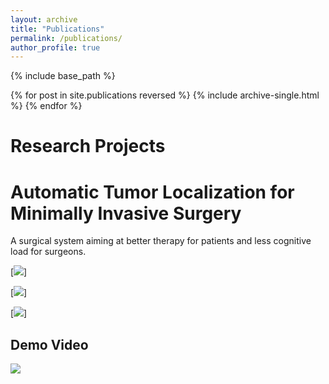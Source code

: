 ```yaml
---
layout: archive
title: "Publications"
permalink: /publications/
author_profile: true
---
```

<!---
{% if author.googlescholar %}
  You can also find my articles on <u><a href="{{author.googlescholar}}">my Google Scholar profile</a>.</u>
{% endif %}
--->

{% include base_path %}

{% for post in site.publications reversed %}
  {% include archive-single.html %}
{% endfor %}

Research Projects
======

<!---
{% include base_path %}

{% for post in site.reseach reversed %}
  {% include archive-single.html %}
{% endfor %}
--->


Automatic Tumor Localization for Minimally Invasive Surgery
======

A surgical system aiming at better therapy for patients and less cognitive load for surgeons.

[![](https://changshiraine.github.io/images/dvrk_system.png)]

[![](https://changshiraine.github.io/images/dcrk_arch.png)]

[![](https://changshiraine.github.io/images/dvrm_msp.jpg)]

Demo Video
---------------

[![](https://changshiraine.github.io/images/research_front.jpg)](https://www.youtube.com/watch?v=6q6407emmPA)


